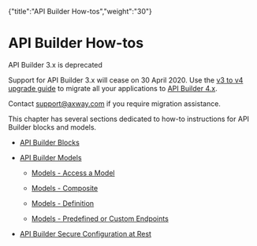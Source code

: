 {"title":"API Builder How-tos","weight":"30"} 

# API Builder How-tos

API Builder 3.x is deprecated

Support for API Builder 3.x will cease on 30 April 2020. Use the [v3 to v4 upgrade guide](https://docs.axway.com/bundle/API_Builder_4x_allOS_en/page/api_builder_v3_to_v4_upgrade_guide.html) to migrate all your applications to [API Builder 4.x](https://docs.axway.com/bundle/API_Builder_4x_allOS_en/page/api_builder_getting_started_guide.html).

Contact [support@axway.com](mailto:support@axway.com) if you require migration assistance.

This chapter has several sections dedicated to how-to instructions for API Builder blocks and models.

*   [API Builder Blocks](/docs/appc/Axway_API_Builder/API_Builder/API_Builder_How-tos/API_Builder_Blocks/)
    
*   [API Builder Models](/docs/appc/Axway_API_Builder/API_Builder/API_Builder_How-tos/API_Builder_Models/)
    
    *   [Models - Access a Model](/docs/appc/Axway_API_Builder/API_Builder/API_Builder_How-tos/API_Builder_Models/Models_-_Access_a_Model/)
        
    *   [Models - Composite](/docs/appc/Axway_API_Builder/API_Builder/API_Builder_How-tos/API_Builder_Models/Models_-_Composite/)
        
    *   [Models - Definition](/docs/appc/Axway_API_Builder/API_Builder/API_Builder_How-tos/API_Builder_Models/Models_-_Definition/)
        
    *   [Models - Predefined or Custom Endpoints](/docs/appc/Axway_API_Builder/API_Builder/API_Builder_How-tos/API_Builder_Models/Models_-_Predefined_or_Custom_Endpoints/)
        
*   [API Builder Secure Configuration at Rest](/docs/appc/Axway_API_Builder/API_Builder/API_Builder_How-tos/API_Builder_Secure_Configuration_at_Rest/)